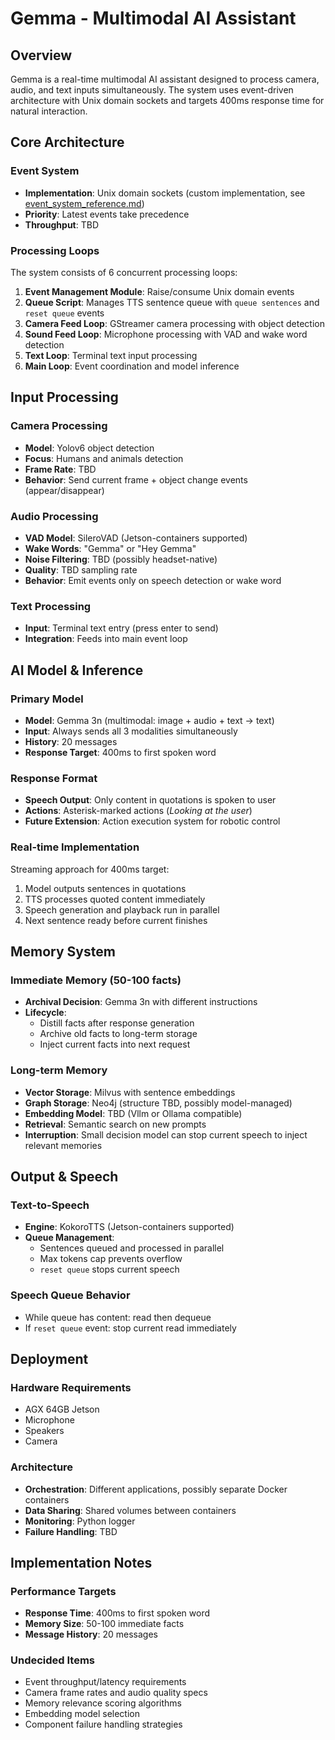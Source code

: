 # Gemma - Multimodal AI Assistant

## Overview

Gemma is a real-time multimodal AI assistant designed to process camera, audio, and text inputs simultaneously. The system uses event-driven architecture with Unix domain sockets and targets 400ms response time for natural interaction.

## Core Architecture

### Event System
- **Implementation**: Unix domain sockets (custom implementation, see [event_system_reference.md](event_system_reference.md))
- **Priority**: Latest events take precedence
- **Throughput**: TBD

### Processing Loops
The system consists of 6 concurrent processing loops:

1. **Event Management Module**: Raise/consume Unix domain events
2. **Queue Script**: Manages TTS sentence queue with `queue sentences` and `reset queue` events
3. **Camera Feed Loop**: GStreamer camera processing with object detection
4. **Sound Feed Loop**: Microphone processing with VAD and wake word detection
5. **Text Loop**: Terminal text input processing
6. **Main Loop**: Event coordination and model inference

## Input Processing

### Camera Processing
- **Model**: Yolov6 object detection
- **Focus**: Humans and animals detection
- **Frame Rate**: TBD
- **Behavior**: Send current frame + object change events (appear/disappear)

### Audio Processing
- **VAD Model**: SileroVAD (Jetson-containers supported)
- **Wake Words**: "Gemma" or "Hey Gemma"
- **Noise Filtering**: TBD (possibly headset-native)
- **Quality**: TBD sampling rate
- **Behavior**: Emit events only on speech detection or wake word

### Text Processing
- **Input**: Terminal text entry (press enter to send)
- **Integration**: Feeds into main event loop

## AI Model & Inference

### Primary Model
- **Model**: Gemma 3n (multimodal: image + audio + text → text)
- **Input**: Always sends all 3 modalities simultaneously
- **History**: 20 messages
- **Response Target**: 400ms to first spoken word

### Response Format
- **Speech Output**: Only content in quotations is spoken to user
- **Actions**: Asterisk-marked actions (*Looking at the user*)
- **Future Extension**: Action execution system for robotic control

### Real-time Implementation
Streaming approach for 400ms target:
1. Model outputs sentences in quotations
2. TTS processes quoted content immediately
3. Speech generation and playback run in parallel
4. Next sentence ready before current finishes

## Memory System

### Immediate Memory (50-100 facts)
- **Archival Decision**: Gemma 3n with different instructions
- **Lifecycle**: 
  - Distill facts after response generation
  - Archive old facts to long-term storage
  - Inject current facts into next request

### Long-term Memory
- **Vector Storage**: Milvus with sentence embeddings
- **Graph Storage**: Neo4j (structure TBD, possibly model-managed)
- **Embedding Model**: TBD (Vllm or Ollama compatible)
- **Retrieval**: Semantic search on new prompts
- **Interruption**: Small decision model can stop current speech to inject relevant memories

## Output & Speech

### Text-to-Speech
- **Engine**: KokoroTTS (Jetson-containers supported)
- **Queue Management**: 
  - Sentences queued and processed in parallel
  - Max tokens cap prevents overflow
  - `reset queue` stops current speech

### Speech Queue Behavior
- While queue has content: read then dequeue
- If `reset queue` event: stop current read immediately

## Deployment

### Hardware Requirements
- AGX 64GB Jetson
- Microphone
- Speakers  
- Camera

### Architecture
- **Orchestration**: Different applications, possibly separate Docker containers
- **Data Sharing**: Shared volumes between containers
- **Monitoring**: Python logger
- **Failure Handling**: TBD

## Implementation Notes

### Performance Targets
- **Response Time**: 400ms to first spoken word
- **Memory Size**: 50-100 immediate facts
- **Message History**: 20 messages

### Undecided Items
- Event throughput/latency requirements
- Camera frame rates and audio quality specs
- Memory relevance scoring algorithms
- Embedding model selection
- Component failure handling strategies



